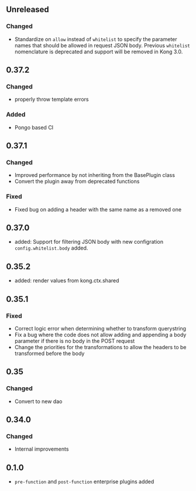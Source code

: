 ## Unreleased

### Changed

* Standardize on `allow` instead of `whitelist` to specify the parameter names that should be allowed in request JSON body. Previous `whitelist` nomenclature is deprecated and support will be removed in Kong 3.0.

## 0.37.2

### Changed

* properly throw template errors

### Added

* Pongo based CI

## 0.37.1

### Changed

* Improved performance by not inheriting from the BasePlugin class
* Convert the plugin away from deprecated functions

### Fixed

* Fixed bug on adding a header with the same name as a removed one

## 0.37.0

- added: Support for filtering JSON body with new configration `config.whitelist.body`
added.

## 0.35.2

- added: render values from kong.ctx.shared

## 0.35.1

### Fixed

- Correct logic error when determining whether to transform querystring
- Fix a bug where the code does not allow adding and appending a body
parameter if there is no body in the POST request
- Change the priorities for the transformations to allow the
headers to be transformed before the body

## 0.35

### Changed

- Convert to new dao

## 0.34.0

### Changed
 - Internal improvements

## 0.1.0

- `pre-function` and `post-function` enterprise plugins added
